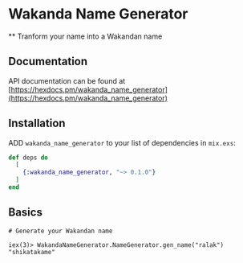 # Wakanda Name Generator

** Tranform your name into a Wakandan name

## Documentation

API documentation can be found at [https://hexdocs.pm/wakanda_name_generator](https://hexdocs.pm/wakanda_name_generator)

## Installation

ADD `wakanda_name_generator` to your list of dependencies in `mix.exs`:

```elixir
def deps do
  [
    {:wakanda_name_generator, "~> 0.1.0"}
  ]
end
```

## Basics
```
# Generate your Wakandan name

iex(3)> WakandaNameGenerator.NameGenerator.gen_name("ralak")
"shikatakame"

```
